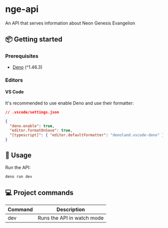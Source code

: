 # nge-api

An API that serves information about Neon Genesis Evangelion

## 📦 Getting started

### Prerequisites

- [Deno](https://docs.deno.com/runtime/fundamentals/installation/#download-and-install) (^1.46.3)

### Editors

#### VS Code

It's recommended to use enable Deno and use their formatter:

```json
// .vscode/settings.json

{
  "deno.enable": true,
  "editor.formatOnSave": true,
  "[typescript]": { "editor.defaultFormatter": "denoland.vscode-deno" }
}
```

## 🥑 Usage

Run the API:

```zsh
deno run dev
```

## 💻 Project commands

| Command | Description |
| --- | --- | 
| dev | Runs the API in watch mode